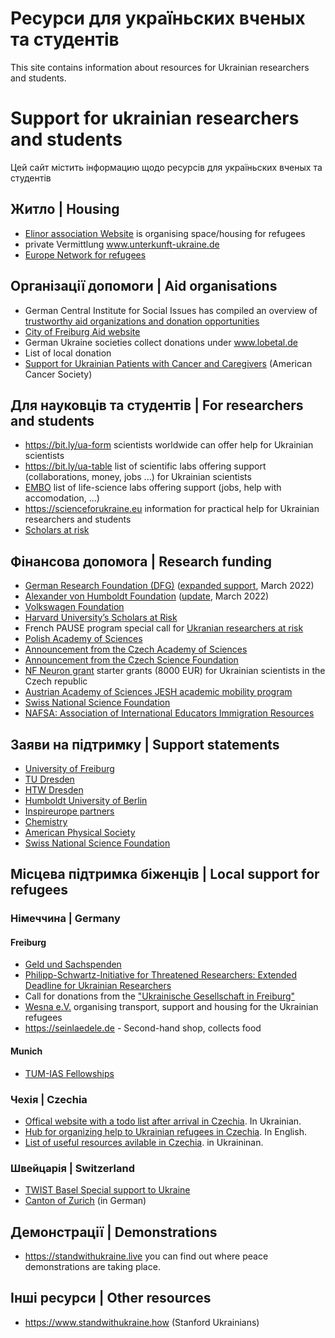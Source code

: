 # Ресурси для украïньских вченых та студентів
This site contains information about resources for Ukrainian researchers and students. 

# Support for ukrainian researchers and students
Цей сайт містить інформацию щодо ресурсів для украïньских вченых та студентів

<!--

- [For researchers and students | Для науковців та студентів](#for-researchers-and-students)
- [University info pages](#university-info-pages)
- [Community support statements](#community-support-statements)
- [Local support for refugees - Cities](#local-support-for-refugees---cities)
  - [Freiburg](#germany) 
  - [Czechia](#czechia)
  - [Switzerland](#switzerland)
- [Demonstrations](#demonstrations)

--> 

## Житло | Housing

* [Elinor association Website](https://elinor.network/gastfreundschaft-ukraine/) is organising space/housing for refugees
* private Vermittlung www.unterkunft-ukraine.de
* [Europe Network for refugees](https://www.warhelp.eu/places)

## Організації допомоги | Aid organisations

* German Central Institute for Social Issues has compiled an overview of [trustworthy aid organizations and donation opportunities](https://www.dzi.de/pressemitteilungen/spenden-fuer-beduerftige-in-der-ukraine-und-auf-der-flucht/)
* [City of Freiburg Aid website](https://www.freiburg.de/pb/1852726.html)
* German Ukraine societies collect donations under www.lobetal.de
* List of local donation
* [Support for Ukrainian Patients with Cancer and Caregivers](https://www.cancer.org/about-us/what-we-do/ukraine-support.html) (American Cancer Society)

## Для науковців та студентів | For researchers and students 

* https://bit.ly/ua-form scientists worldwide can offer help for Ukrainian scientists
* https://bit.ly/ua-table list of scientific labs offering support (collaborations, money, jobs ...) for Ukrainian scientists
* [EMBO](https://www.embo.org/solidarity-with-ukraine) list of life-science labs offering support (jobs, help with accomodation, ...)
* https://scienceforukraine.eu information for practical help for Ukrainian researchers and students
* [Scholars at risk](https://www.scholarsatrisk.org/2022/03/solidarity-with-the-people-of-ukraine-and-ukrainian-higher-education/)

## Фінансова допомога | Research funding 

* [German Research Foundation (DFG)](https://www.dfg.de/en/research_funding/proposal_review_decision/refugee_researchers/index.html) ([expanded support](https://www.dfg.de/en/research_funding/announcements_proposals/2022/info_wissenschaft_22_17/index.html), March 2022)
* [Alexander von Humboldt Foundation](https://www.humboldt-foundation.de/en/apply/sponsorship-programmes/philipp-schwartz-initiative) ([update](https://www.humboldt-foundation.de/fileadmin/Bewerben/Programme/Philipp-Schwartz-Initiative/PSI_Special_provisions_Ukraine_25_Feb._2022.pdf), March 2022)
* [Volkswagen Foundation](https://www.volkswagenstiftung.de/en/funding/our-funding-portfolio-at-a-glance/funding-for-refugee-scholars-and-scientists-from-ukraine)
* [Harvard University’s Scholars at Risk](https://harvardscholarsatrisk.harvard.edu/about-fellowship)
* French PAUSE program special call for [Ukranian researchers at risk](https://www.college-de-france.fr/site/programme-pause/PAUSE-Solidarite-Ukraine.htm)
* [Polish Academy of Sciences](https://institution.pan.pl/index.php/755-visits-of-ukrainian-scientists-to-pas)
* [Announcement from the Czech Academy of Sciences](https://www.avcr.cz/en/news-archive/The-Czech-Academy-of-Sciences-supports-scientists-in-Ukraine/)
* [Announcement from the Czech Science Foundation](https://gacr.cz/en/support-for-ukrainian-scientists-and-students/)
* [NF Neuron grant](https://www.nfneuron.cz/en) starter grants (8000 EUR) for Ukrainian scientists in the Czech republic
* [Austrian Academy of Sciences JESH academic mobility program](https://stipendien.oeaw.ac.at/stipendien/jesh-ukraine)
* [Swiss National Science Foundation](https://www.snf.ch/en/K3nRntj2wgma8Zjo/news/snsf-supports-ukrainian-researchers)
* [NAFSA: Association of International Educators Immigration Resources](https://www.nafsa.org/regulatory-information/immigration-resources-ukraine)

## Заяви на підтримку | Support statements

* [University of Freiburg](https://uni-freiburg.de/university/topics-in-focus/the-university-of-freiburgs-position-on-the-war-in-ukraine/)
* [TU Dresden](https://tu-dresden.de/tu-dresden/internationales/we-care/ukraine)
* [HTW Dresden](https://www.htw-dresden.de/news/hilfe-fuer-die-menschen-aus-der-ukraine)
* [Humboldt University of Berlin](https://www.hu-berlin.de/en/press-portal/topics/humboldt-universitat-stands-with-ukraine)
* [Inspireurope partners](https://www.maynoothuniversity.ie/sites/default/files/filefield_paths/Ukraine-%20Call%20from%20Inspireurope%20to%20European%20Governments%20%26%20EU%20Institutions.pdf)
* [Chemistry](https://cen.acs.org/people/Chemists-respond-invasion-Ukraine/100/i9)
* [American Physical Society](https://www.aps.org/about/governance/letters/ukraine.cfm)
* [Swiss National Science Foundation](https://www.snf.ch/en/K3nRntj2wgma8Zjo/news/snsf-supports-ukrainian-researchers)

## Місцева підтримка біженців | Local support for refugees

###  Німеччина | Germany

  #### Freiburg

  * [Geld und Sachspenden](https://blog.stadtmission-freiburg.de)
  * [Philipp-Schwartz-Initiative for Threatened Researchers: Extended Deadline for Ukrainian Researchers ](https://www.international.uni-freiburg.de/en/calls/institutes-and-faculties/philipp-schwartz?set_language=en)
  * Call for donations from the ["Ukrainische Gesellschaft in Freiburg"](http://www.dug-freiburg.de)
  * [Wesna e.V.](https://wesna-verein.de) organising transport, support and housing for the Ukrainian refugees
  * https://seinlaedele.de - Second-hand shop, collects food

  #### Munich

  * [TUM-IAS Fellowships](https://www.ias.tum.de/ias/news/news-single-view/article/tum-ias-fellowships-for-researchers-from-the-ukraine/)

###  Чехія | Czechia 

* [Offical website with a todo list after arrival in Czechia](https://www.mvcr.cz/clanek/informace-pro-obcany-ukrajiny.aspx?q=Y2hudW09Mg%3d%3d). In Ukrainian.
* [Hub for organizing help to Ukrainian refugees in Czechia](https://www.stojimezaukrajinou.cz/en). In English.
* [List of useful resources avilable in Czechia](https://www.stojimezaukrajinou.cz/ua). in Ukraininan. 

### Швейцарія | Switzerland

* [TWIST Basel Special support to Ukraine](https://www.twistbasel.com/so/ccNzAMNra?languageTag=en&cid=5642af29-f9cf-4f6d-b9ba-bec9cf293b72#/main)
* [Canton of Zurich](https://www.zh.ch/de/migration-integration/ukrainehilfe.html) (in German)

## Демонстрації | Demonstrations

* https://standwithukraine.live you can find out where peace demonstrations are taking place.

## Інші ресурси | Other resources 
* https://www.standwithukraine.how (Stanford Ukrainians)


